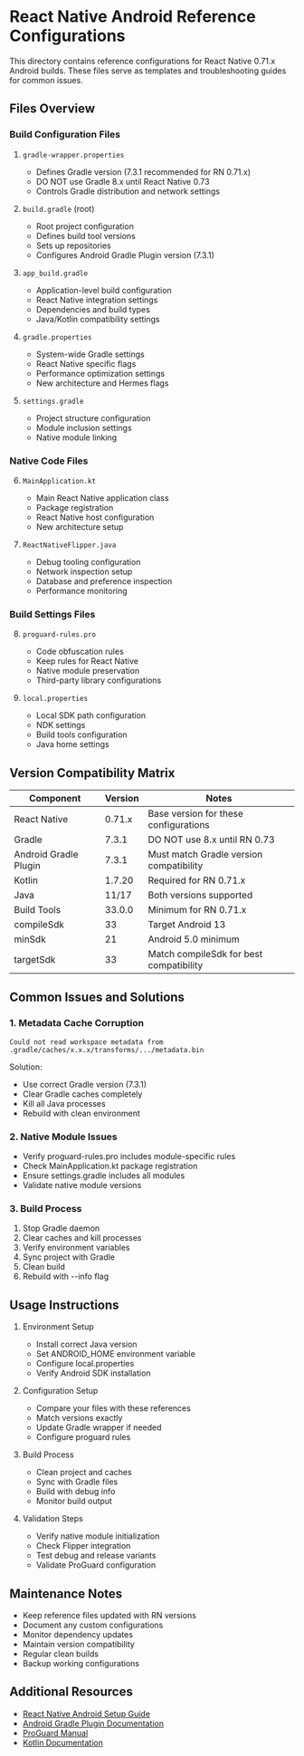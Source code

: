 # React Native Android Reference Configurations

This directory contains reference configurations for React Native 0.71.x Android builds. These files serve as templates and troubleshooting guides for common issues.

## Files Overview

### Build Configuration Files
1. `gradle-wrapper.properties`
   - Defines Gradle version (7.3.1 recommended for RN 0.71.x)
   - DO NOT use Gradle 8.x until React Native 0.73
   - Controls Gradle distribution and network settings

2. `build.gradle` (root)
   - Root project configuration
   - Defines build tool versions
   - Sets up repositories
   - Configures Android Gradle Plugin version (7.3.1)

3. `app_build.gradle`
   - Application-level build configuration
   - React Native integration settings
   - Dependencies and build types
   - Java/Kotlin compatibility settings

4. `gradle.properties`
   - System-wide Gradle settings
   - React Native specific flags
   - Performance optimization settings
   - New architecture and Hermes flags

5. `settings.gradle`
   - Project structure configuration
   - Module inclusion settings
   - Native module linking

### Native Code Files
6. `MainApplication.kt`
   - Main React Native application class
   - Package registration
   - React Native host configuration
   - New architecture setup

7. `ReactNativeFlipper.java`
   - Debug tooling configuration
   - Network inspection setup
   - Database and preference inspection
   - Performance monitoring

### Build Settings Files
8. `proguard-rules.pro`
   - Code obfuscation rules
   - Keep rules for React Native
   - Native module preservation
   - Third-party library configurations

9. `local.properties`
   - Local SDK path configuration
   - NDK settings
   - Build tools configuration
   - Java home settings

## Version Compatibility Matrix

| Component               | Version | Notes                                    |
|------------------------|---------|------------------------------------------|
| React Native           | 0.71.x  | Base version for these configurations    |
| Gradle                 | 7.3.1   | DO NOT use 8.x until RN 0.73            |
| Android Gradle Plugin  | 7.3.1   | Must match Gradle version compatibility  |
| Kotlin                 | 1.7.20  | Required for RN 0.71.x                  |
| Java                   | 11/17   | Both versions supported                  |
| Build Tools            | 33.0.0  | Minimum for RN 0.71.x                   |
| compileSdk             | 33      | Target Android 13                        |
| minSdk                 | 21      | Android 5.0 minimum                      |
| targetSdk             | 33      | Match compileSdk for best compatibility |

## Common Issues and Solutions

### 1. Metadata Cache Corruption
```
Could not read workspace metadata from .gradle/caches/x.x.x/transforms/.../metadata.bin
```
Solution:
- Use correct Gradle version (7.3.1)
- Clear Gradle caches completely
- Kill all Java processes
- Rebuild with clean environment

### 2. Native Module Issues
- Verify proguard-rules.pro includes module-specific rules
- Check MainApplication.kt package registration
- Ensure settings.gradle includes all modules
- Validate native module versions

### 3. Build Process
1. Stop Gradle daemon
2. Clear caches and kill processes
3. Verify environment variables
4. Sync project with Gradle
5. Clean build
6. Rebuild with --info flag

## Usage Instructions

1. Environment Setup
   - Install correct Java version
   - Set ANDROID_HOME environment variable
   - Configure local.properties
   - Verify Android SDK installation

2. Configuration Setup
   - Compare your files with these references
   - Match versions exactly
   - Update Gradle wrapper if needed
   - Configure proguard rules

3. Build Process
   - Clean project and caches
   - Sync with Gradle files
   - Build with debug info
   - Monitor build output

4. Validation Steps
   - Verify native module initialization
   - Check Flipper integration
   - Test debug and release variants
   - Validate ProGuard configuration

## Maintenance Notes

- Keep reference files updated with RN versions
- Document any custom configurations
- Monitor dependency updates
- Maintain version compatibility
- Regular clean builds
- Backup working configurations

## Additional Resources

- [React Native Android Setup Guide](https://reactnative.dev/docs/environment-setup)
- [Android Gradle Plugin Documentation](https://developer.android.com/studio/build)
- [ProGuard Manual](https://www.guardsquare.com/manual/configuration/usage)
- [Kotlin Documentation](https://kotlinlang.org/docs/android-overview.html)
